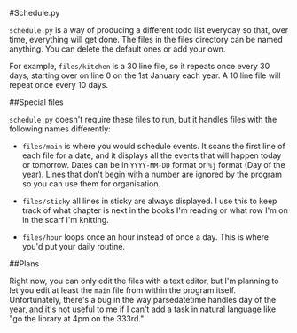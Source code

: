 #Schedule.py

`schedule.py` is a way of producing a different todo list everyday so that, over time, everything will get done. The files in the files directory can be named anything. You can delete the default ones or add your own.

For example, `files/kitchen` is a 30 line file, so it repeats once every 30 days, starting over on line 0 on the 1st January each year. A 10 line file will repeat once every 10 days.

##Special files

`schedule.py` doesn't require these files to run, but it handles files with the following names differently:

- `files/main` is where you would schedule events. It scans the first line of each file for a date, and it displays all the events that will happen today or tomorrow. Dates can be in `YYYY-MM-DD` format or `%j` format (Day of the year). Lines that don't begin with a number are ignored by the program so you can use them for organisation.

- `files/sticky` all lines in sticky are always displayed. I use this to keep track of what chapter is next in the books I'm reading or what row I'm on in the scarf I'm knitting.

- `files/hour` loops once an hour instead of once a day. This is where you'd put your daily routine.

##Plans

Right now, you can only edit the files with a text editor, but I'm planning to let you edit at least the `main` file from within the program itself. Unfortunately, there's a bug in the way parsedatetime handles day of the year, and it's not useful to me if I can't add a task in natural language like "go the library at 4pm on the 333rd."